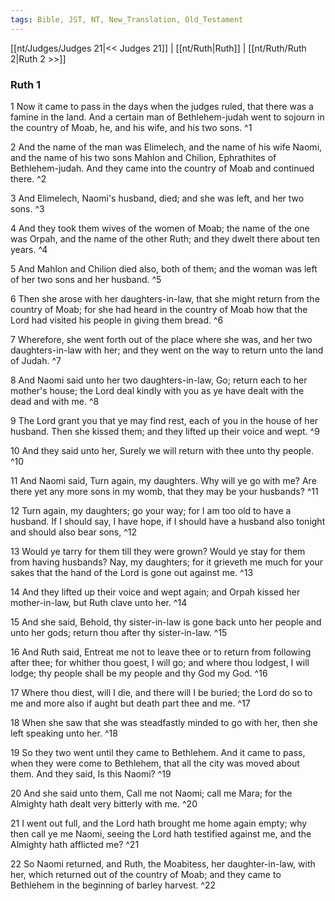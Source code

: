 ```yaml
---
tags: Bible, JST, NT, New_Translation, Old_Testament
---
```


[[nt/Judges/Judges 21|<< Judges 21]] | [[nt/Ruth|Ruth]] | [[nt/Ruth/Ruth 2|Ruth 2 >>]]

### Ruth 1

1 Now it came to pass in the days when the judges ruled, that there was a famine in the land. And a certain man of Bethlehem-judah went to sojourn in the country of Moab, he, and his wife, and his two sons.  ^1

2 And the name of the man was Elimelech, and the name of his wife Naomi, and the name of his two sons Mahlon and Chilion, Ephrathites of Bethlehem-judah. And they came into the country of Moab and continued there.  ^2

3 And Elimelech, Naomi\'s husband, died; and she was left, and her two sons.  ^3

4 And they took them wives of the women of Moab; the name of the one was Orpah, and the name of the other Ruth; and they dwelt there about ten years.  ^4

5 And Mahlon and Chilion died also, both of them; and the woman was left of her two sons and her husband.  ^5

6 Then she arose with her daughters-in-law, that she might return from the country of Moab; for she had heard in the country of Moab how that the Lord had visited his people in giving them bread.  ^6

7 Wherefore, she went forth out of the place where she was, and her two daughters-in-law with her; and they went on the way to return unto the land of Judah.  ^7

8 And Naomi said unto her two daughters-in-law, Go; return each to her mother\'s house; the Lord deal kindly with you as ye have dealt with the dead and with me.  ^8

9 The Lord grant you that ye may find rest, each of you in the house of her husband. Then she kissed them; and they lifted up their voice and wept.  ^9

10 And they said unto her, Surely we will return with thee unto thy people.  ^10

11 And Naomi said, Turn again, my daughters. Why will ye go with me? Are there yet any more sons in my womb, that they may be your husbands?  ^11

12 Turn again, my daughters; go your way; for I am too old to have a husband. If I should say, I have hope, if I should have a husband also tonight and should also bear sons,  ^12

13 Would ye tarry for them till they were grown? Would ye stay for them from having husbands? Nay, my daughters; for it grieveth me much for your sakes that the hand of the Lord is gone out against me.  ^13

14 And they lifted up their voice and wept again; and Orpah kissed her mother-in-law, but Ruth clave unto her.  ^14

15 And she said, Behold, thy sister-in-law is gone back unto her people and unto her gods; return thou after thy sister-in-law.  ^15

16 And Ruth said, Entreat me not to leave thee or to return from following after thee; for whither thou goest, I will go; and where thou lodgest, I will lodge; thy people shall be my people and thy God my God.  ^16

17 Where thou diest, will I die, and there will I be buried; the Lord do so to me and more also if aught but death part thee and me.  ^17

18 When she saw that she was steadfastly minded to go with her, then she left speaking unto her.  ^18

19 So they two went until they came to Bethlehem. And it came to pass, when they were come to Bethlehem, that all the city was moved about them. And they said, Is this Naomi?  ^19

20 And she said unto them, Call me not Naomi; call me Mara; for the Almighty hath dealt very bitterly with me.  ^20

21 I went out full, and the Lord hath brought me home again empty; why then call ye me Naomi, seeing the Lord hath testified against me, and the Almighty hath afflicted me?  ^21

22 So Naomi returned, and Ruth, the Moabitess, her daughter-in-law, with her, which returned out of the country of Moab; and they came to Bethlehem in the beginning of barley harvest.  ^22

 
